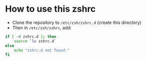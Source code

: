 # How to use this zshrc

  - Clone the repository to `/etc/zsh/zshrc.d` (create this directory)
  - Then in `/etc/zsh/zshrc`, add:

```zsh
if [ -d zshrc.d ]; then
    source `ls zshrc.d`
else
    echo "zshrc.d not found."
fi
```
